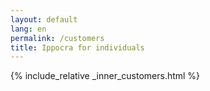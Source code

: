 ```yaml
---
layout: default
lang: en
permalink: /customers
title: Ippocra for individuals
---
```


{% include_relative _inner_customers.html %}
